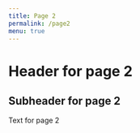 ```yaml
---
title: Page 2
permalink: /page2
menu: true
---
```


# Header for page 2

## Subheader for page 2

Text for page 2
